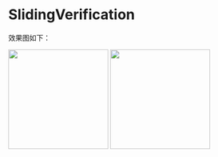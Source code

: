 SlidingVerification
=

效果图如下：
<div align="left" >
<img src="https://github.com/enChenging/SlidingVerification/blob/master/screenshot/screen.jpg" width="200">
  
  
<img src="https://github.com/enChenging/SlidingVerification/blob/master/screenshot/screen2.jpg" width="200">
</div> 

